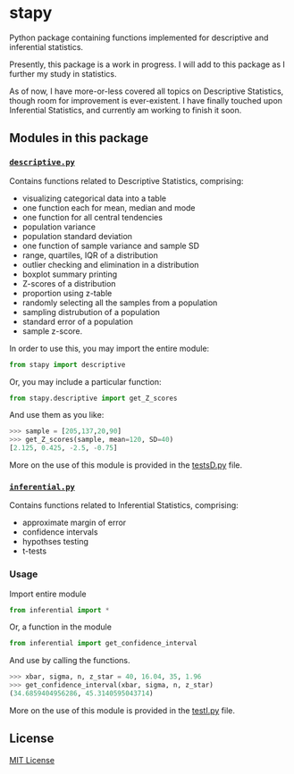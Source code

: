 # stapy

Python package containing functions implemented for descriptive and inferential statistics.

Presently, this package is a work in progress. I will add to this package as I further my study in statistics.

As of now, I have more-or-less covered all topics on Descriptive Statistics, though room for improvement is ever-existent. I have finally touched upon Inferential Statistics, and currently am working to finish it soon.

## Modules in this package

### [`descriptive.py`](https://github.com/rafi007akhtar/stapy/blob/master/descriptive.py)
Contains functions related to Descriptive Statistics, comprising:
- visualizing categorical data into a table
- one function each for mean, median and mode
- one function for all central tendencies 
- population variance
- population standard deviation
- one function of sample variance and sample SD
- range, quartiles, IQR of a distribution
- outlier checking and elimination in a distribution
- boxplot summary printing
- Z-scores of a distribution
- proportion using z-table
- randomly selecting all the samples from a population
- sampling distrubution of a population
- standard error of a population
- sample z-score.

In order to use this, you may import the entire module:
```py
from stapy import descriptive
```
Or, you may include a particular function:
```py
from stapy.descriptive import get_Z_scores
```
And use them as you like:
```py
>>> sample = [205,137,20,90]
>>> get_Z_scores(sample, mean=120, SD=40)
[2.125, 0.425, -2.5, -0.75]
```

More on the use of this module is provided in the [testsD.py](https://github.com/rafi007akhtar/stapy/blob/master/testsD.py) file.

### [`inferential.py`](https://github.com/rafi007akhtar/stapy/blob/master/inferential.py)
Contains functions related to Inferential Statistics, comprising:
- approximate margin of error
- confidence intervals
- hypothses testing
- t-tests

### Usage
Import entire module
```py
from inferential import *
```
Or, a function in the module
```py
from inferential import get_confidence_interval
```
And use by calling the functions.
```py
>>> xbar, sigma, n, z_star = 40, 16.04, 35, 1.96
>>> get_confidence_interval(xbar, sigma, n, z_star)
(34.6859404956286, 45.3140595043714)
```

More on the use of this module is provided in the [testI.py](https://github.com/rafi007akhtar/stapy/blob/master/testI.py) file.

## License
[MIT License](https://github.com/rafi007akhtar/stapy/blob/master/LICENSE)
